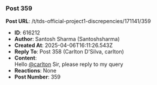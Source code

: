 ### Post 359
**Post URL**: /t/tds-official-project1-discrepencies/171141/359
- **ID**: 616212
- **Author**: Santosh Sharma (Santoshsharma)
- **Created At**: 2025-04-06T16:11:26.543Z
- **Reply To**: Post 358 (Carlton D'Silva, carlton)
- **Content**:  
  Hello <a class="mention" href="/u/carlton">@carlton</a> Sir, please reply to my query
- **Reactions**: None
- **Post Number**: 359

